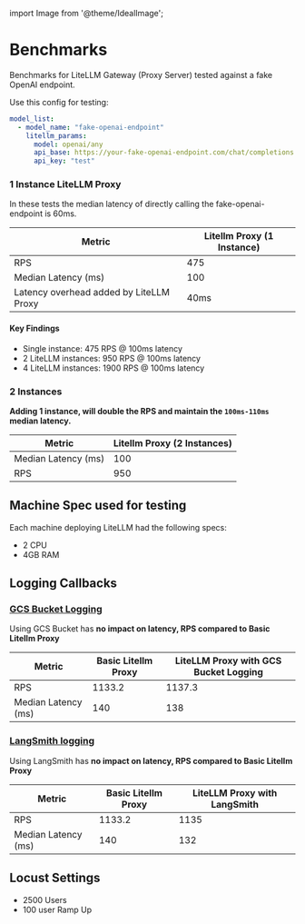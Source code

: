 
import Image from '@theme/IdealImage';

# Benchmarks

Benchmarks for LiteLLM Gateway (Proxy Server) tested against a fake OpenAI endpoint.

Use this config for testing:

```yaml
model_list:
  - model_name: "fake-openai-endpoint"
    litellm_params:
      model: openai/any
      api_base: https://your-fake-openai-endpoint.com/chat/completions
      api_key: "test"
```

### 1 Instance LiteLLM Proxy

In these tests the median latency of directly calling the fake-openai-endpoint is 60ms.

| Metric | Litellm Proxy (1 Instance) |
|--------|------------------------|
| RPS | 475 |
| Median Latency (ms) | 100 |
| Latency overhead added by LiteLLM Proxy | 40ms |

<!-- <Image img={require('../img/1_instance_proxy.png')} /> -->

<!-- ## **Horizontal Scaling - 10K RPS**

<Image img={require('../img/instances_vs_rps.png')} /> -->

#### Key Findings
- Single instance: 475 RPS @ 100ms latency
- 2 LiteLLM instances: 950 RPS @ 100ms latency
- 4 LiteLLM instances: 1900 RPS @ 100ms latency

### 2 Instances

**Adding 1 instance, will double the RPS and maintain the `100ms-110ms` median latency.**

| Metric | Litellm Proxy (2 Instances) |
|--------|------------------------|
| Median Latency (ms) | 100 |
| RPS | 950 |


## Machine Spec used for testing

Each machine deploying LiteLLM had the following specs:

- 2 CPU
- 4GB RAM



## Logging Callbacks

### [GCS Bucket Logging](https://docs.litellm.ai/docs/proxy/bucket)

Using GCS Bucket has **no impact on latency, RPS compared to Basic Litellm Proxy**

| Metric | Basic Litellm Proxy | LiteLLM Proxy with GCS Bucket Logging |
|--------|------------------------|---------------------|
| RPS | 1133.2 | 1137.3 |
| Median Latency (ms) | 140 | 138 |


### [LangSmith logging](https://docs.litellm.ai/docs/proxy/logging)

Using LangSmith has **no impact on latency, RPS compared to Basic Litellm Proxy**

| Metric | Basic Litellm Proxy | LiteLLM Proxy with LangSmith |
|--------|------------------------|---------------------|
| RPS | 1133.2 | 1135 |
| Median Latency (ms) | 140 | 132 |



## Locust Settings

- 2500 Users
- 100 user Ramp Up
